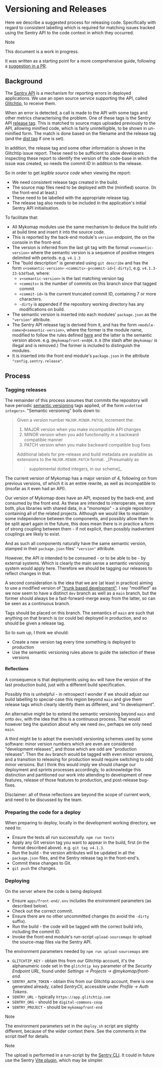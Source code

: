 # Versioning and Releases

Here we describe a suggested process for releasing code. Specifically
with regard to consistent labelling which is required for matching
issues tracked using the Sentry API to the code context in which they
occurred.

> [!NOTE]
>
> This document is a work in progress.
>
> It was written as a starting point for a more comprehensive guide,
> following a [suggestion in a PR][95-glitchtip-sourcemaps].

## Background

The [Sentry API][SentryAPI] is a mechanism for reporting errors in
deployed applications. We use an open source service supporting the
API, called [Glitchtip], to receive them.

When an error is detected, a call is made to the API with some tags
and other metrics characterising the problem. One of these tags is the
Sentry API [release tag][ReleaseTag]. This is matched to source maps
uploaded previously to the API, allowing minified code, which is
fairly unintelligible, to be shown in un-minified form. The match is
done based on the filename and the release tag (and the [dist
tag][DistTag] if one is set).

In addition, the release tag and some other information is shown in
the Glitchtip issue report. These need to be sufficient to allow
developers inspecting these report to identify the version of the
code-base in which the issue was created, so needs the commit ID in
addition to the release.

So in order to get _legible source code_ when viewing the report:

- We need consistent release tags created in the build.
- The source map files need to be deployed with the (minified)
  source. (In the front-end at least.)
- These need to be labelled with the appropriate release tag.
- The release tag also needs to be included in the application's
  initial Sentry API initialisation.

To facilitate that:

- All Mykomap modules use the same mechanism to deduce the build info
  at build time and insert it into the source code.
- This is reported by the back-end module's `version` endpoint, the on
  the console in the front-end.
- The version is inferred from the last git tag with the format
  `v<semantic-version>` where the semantic version is a sequence of
  positive integers delimited with periods. e.g. `v4.1.3`
- The "build description" is generated using `git describe` and has
  the form `v<semantic-version>-<commits>-g<commit-id>[-dirty]`,
  e.g. `v4.1.3-23-b3dfba0`, where:
  - `v<semantic-version>` is the last matching version tag
  - `<commits>` is the number of commits on this branch since that tagged commit
  - `<commit-id>` is the current truncated commit ID, containing 7 or
    more characters.
  - `-dirty` is appended if the repository working directory has any
    modifications on build.
- The semantic version is inserted into each modules' `package.json`
  as the `"version"` attribute.
- The Sentry API release tag is derived from it, and has the form
  `<module-name>@<semantic-version>`, where the former is the module
  name, modified to follow the rules defined [here][ReleaseTag] and
  the latter is the semantic version above.
  e.g. `@mykomapfront-end@4.0.0` (the slash after `@mykomap/` is
  illegal and is removed.) The former is included to distinguish the
  modules.
- It is inserted into the front end module's `package.json` in the
  attribute `"config.sentry.release"`.

## Process

### Tagging releases

The remainder of this process assumes that commits the repository will
have periodic [semantic versioning][SemVer] tags applied, of the form `v<dotted
integers>`. "Semantic versioning" boils down to:

> Given a version number `MAJOR.MINOR.PATCH`, increment the:
>
> 1. MAJOR version when you make incompatible API changes
> 2. MINOR version when you add functionality in a backward compatible manner
> 3. PATCH version when you make backward compatible bug fixes
>
> Additional labels for pre-release and build metadata are available
> as extensions to the `MAJOR.MINOR.PATCH` format. _[Presumably as
> > supplemental dotted integers, in our scheme]_

The current version of Mykomap has a major version of 4, following on
from previous versions, of which it is an entire rewrite, as well as
incompatible to (insofar as it even had an API).

Our version of Mykomap does have an API, exposed by the back-end, and
consumed by the front end. As these are intended to interoperate, we
store both, plus libraries with shared data, in a "monorepo" - a
single repository containing all of the related projects. Although we
would like to maintain some independence between the components, and
possibly allow them to be split apart again in the future, this does
mean there is in practice a form of strong coupling between them - if
not explicit, then possibly inadvertent couplings are likely to exist.

And as such all components naturally have the same semantic version,
stamped in their `package.json` files' `"version"` attribute.

However, the API _is_ intended to be consumed - or to be able to be -
by external systems. Which is clearly the main sense a semantic
versioning system would apply here. Therefore we should be tagging our
releases to reflect changes in that.

A second consideration is the idea that we are (at least in practice)
aiming to use a modified version of ["trunk based
development"][TrunkBasedDevelopment]. I say "modified" as we now seem
to have a distinct `dev` branch as well as a `main` branch, but the
former should always be a fast-forward-merge away from the latter, so
can be seen as a continuous branch.

Tags should be placed on this branch. The semantics of `main` are such
that anything on that branch is (or could be) deployed in production,
and so should be given a release tag.

So to sum up, I think we should:

- Create a new version tag every time something is deployed to
  production
- Use the semantic versioning rules above to guide the selection of
  these versions

#### Reflections

A consequence is that deployments using `dev` will have the version of
the last production build, just with a different build specification.

Possibly this is unhelpful - in retrospect I wonder if we should
adjust our build labelling to special-case this region beyond `main`
and give them release tags which clearly identify them as different,
and "in development".

An alternative might be to extend the semantic versioning beyond
`main` and onto `dev`, with the idea that this is a continuous
process. That would however beg the question about why we need `dev`,
perhaps we only need `main`.

A third might be to adopt the even/odd versioning schemes used by some
software: minor version numbers which are even are considered
"development releases", and those which are odd are "production
releases". Then the `dev` branch would be tagged with even minor
versions, and a transition to releasing for production would require
switching to odd minor versions. But I think this would imply we
should change our deployment and sprints processes accordingly, to
acknowledge this distinction and partitioned our work into attending
to development of new features, release of those features to
production, and post-release bug-fixes.

Disclaimer: all of these reflections are beyond the scope of current
work, and need to be discussed by the team.

### Preparing the code for a deploy

When preparing to deploy, locally in the development working
directory, we need to:

- Ensure the tests all run successfully. `npm run tests`
- Apply any Git version tag you want to appear in the build, first (in
  the format described above). e.g. `git tag v4.1.3`.
- Run the build - the version attributes will be updated in all the
  `package.json` files, and the Sentry release tag in the front-end's.
- Commit these changes to Git.
- `git push` the changes.

### Deploying

On the server where the code is being deployed:

- Ensure `apps/front-end/.env` includes the environment parameters (as described below).
- Check out the correct commit.
- Ensure there are no other uncommitted changes (to avoid the `-dirty`
  suffix).
- Run the build - the code will be tagged with the correct build info,
  including the commit ID.
- Invoke the front-end module's run-script `upload-sourcemaps` to
  upload the source-map files via the Sentry API.

The environment parameters needed by `npm run upload-sourcemaps` are:

- `GLITCHTIP_KEY` - obtain this from our Glitchtip account, it's the
  alphanumeric code set in the `glitchtip_key` parameter of the
  _Security Endpoint URL_, found under _Settings -> Projects ->
  @mykomap/front-end_.
- `SENTRY_AUTH_TOKEN` - obtain this from our Glitchtip account, there
  is one generated already, called _SentryCli_, accessible under
  _Profile -> Auth Tokens_.
- `SENTRY_URL` - typically `https://app.glitchtip.com`
- `SENTRY_ORG` - should be `digital-commons-coop`
- `SENTRY_PROJECT` - should be `mykomapfront-end`

> [!NOTE]
>
> The environment parameters set in the `deploy.sh` script are
> slightly different, because of the wider context there. See the
> comments in the script itself for details.

> [!NOTE]
>
> The upload is performed in a run-script by the [Sentry CLI][SentryCLI].
> It could in future use the Sentry [Vite plugin][SentryVite], which may be simpler.

[95-glitchtip-sourcemaps]: https://github.com/DigitalCommons/mykomap-monolith/pull/129#pullrequestreview-2717344967
[DistTag]: https://docs.sentry.io/platforms/javascript/sourcemaps/uploading/cli/#optional-steps
[Glitchtip]: https://glitchtip.com/
[ReleaseTag]: https://docs.sentry.io/platforms/javascript/configuration/releases/#setting-a-release
[SemVer]: https://semver.org/
[SentryAPI]: https://docs.sentry.io/
[SentryCLI]: https://docs.sentry.io/platforms/javascript/sourcemaps/uploading/cli/
[SentryVite]: https://docs.sentry.io/platforms/javascript/sourcemaps/uploading/vite/
[TrunkBasedDevelopment]: https://trunkbaseddevelopment.com/
